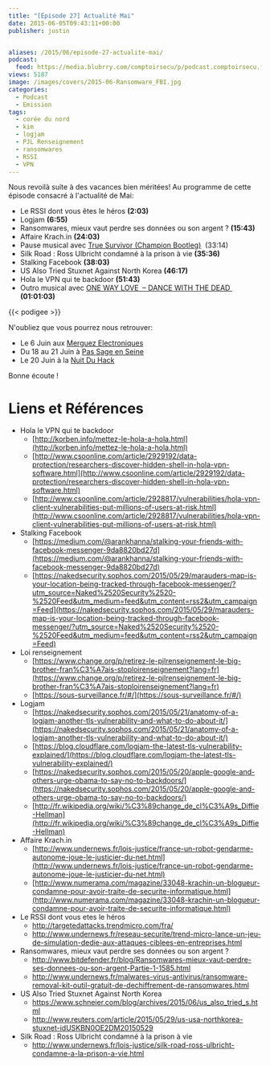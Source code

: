 ```yaml
---
title: "[Épisode 27] Actualité Mai"
date: 2015-06-05T09:43:11+00:00
publisher: justin


aliases: /2015/06/episode-27-actualite-mai/
podcast:
  feed: https://media.blubrry.com/comptoirsecu/p/podcast.comptoirsecu.fr/CSEC.EP27.2015-06-05.ACTU_MAI.mp3
views: 5187
image: /images/covers/2015-06-Ransomware_FBI.jpg
categories:
  - Podcast
  - Emission
tags:
  - corée du nord
  - kim
  - logjam
  - PJL Renseignement
  - ransomwares
  - RSSI
  - VPN
---
```



Nous revoilà suite à des vacances bien méritées! Au programme de cette épisode consacré à l'actualité de Mai:

  * Le RSSI dont vous êtes le héros **(2:03)**
  * Logjam **(6:55)**
  * Ransomwares, mieux vaut perdre ses données ou son argent ? **(15:43)**
  * Affaire Krach.in **(24:03)**
  * Pause musical avec [True Survivor (Champion Bootleg)](https://soundcloud.com/championdnb/true-survivor-champion)  (33:14)
  * Silk Road : Ross Ulbricht condamné à la prison à vie **(35:36)**
  * Stalking Facebook **(38:03)**
  * US Also Tried Stuxnet Against North Korea **(46:17)**
  * Hola le VPN qui te backdoor **(51:43)**
  * Outro musical avec [ONE WAY LOVE  – DANCE WITH THE DEAD ](https://soundcloud.com/dancewiththedead/one-way-love-dance-with-the-dead-remix) **(01:01:03)**


  {{< podigee >}}


N'oubliez que vous pourrez nous retrouver:

  * Le 6 Juin aux [Merguez Electroniques](https://www.facebook.com/events/483261231830107/)
  * Du 18 au 21 Juin à [Pas Sage en Seine](https://www.passageenseine.org/fr/accueil)
  * Le 20 Juin à la [Nuit Du Hack](https://www.nuitduhack.com/fr/)

Bonne écoute !

# Liens et Références

- Hola le VPN qui te backdoor
  - [http://korben.info/mettez-le-hola-a-hola.html](http://korben.info/mettez-le-hola-a-hola.html)
  - [http://www.csoonline.com/article/2929192/data-protection/researchers-discover-hidden-shell-in-hola-vpn-software.html](http://www.csoonline.com/article/2929192/data-protection/researchers-discover-hidden-shell-in-hola-vpn-software.html)
  - [http://www.csoonline.com/article/2928817/vulnerabilities/hola-vpn-client-vulnerabilities-put-millions-of-users-at-risk.html](http://www.csoonline.com/article/2928817/vulnerabilities/hola-vpn-client-vulnerabilities-put-millions-of-users-at-risk.html)
- Stalking Facebook
  - [https://medium.com/@arankhanna/stalking-your-friends-with-facebook-messenger-9da8820bd27d](https://medium.com/@arankhanna/stalking-your-friends-with-facebook-messenger-9da8820bd27d)
  - [https://nakedsecurity.sophos.com/2015/05/29/marauders-map-is-your-location-being-tracked-through-facebook-messenger/?utm_source=Naked%2520Security%2520-%2520Feed&utm_medium=feed&utm_content=rss2&utm_campaign=Feed](https://nakedsecurity.sophos.com/2015/05/29/marauders-map-is-your-location-being-tracked-through-facebook-messenger/?utm_source=Naked%2520Security%2520-%2520Feed&utm_medium=feed&utm_content=rss2&utm_campaign=Feed)
- Loi renseignement
  - [https://www.change.org/p/retirez-le-pjlrenseignement-le-big-brother-fran%C3%A7ais-stoploirenseignement?lang=fr](https://www.change.org/p/retirez-le-pjlrenseignement-le-big-brother-fran%C3%A7ais-stoploirenseignement?lang=fr)
  - [https://sous-surveillance.fr/#/](https://sous-surveillance.fr/#/)
- Logjam
  - [https://nakedsecurity.sophos.com/2015/05/21/anatomy-of-a-logjam-another-tls-vulnerability-and-what-to-do-about-it/](https://nakedsecurity.sophos.com/2015/05/21/anatomy-of-a-logjam-another-tls-vulnerability-and-what-to-do-about-it/)
  - [https://blog.cloudflare.com/logjam-the-latest-tls-vulnerability-explained/](https://blog.cloudflare.com/logjam-the-latest-tls-vulnerability-explained/)
  - [https://nakedsecurity.sophos.com/2015/05/20/apple-google-and-others-urge-obama-to-say-no-to-backdoors/](https://nakedsecurity.sophos.com/2015/05/20/apple-google-and-others-urge-obama-to-say-no-to-backdoors/)
  - [http://fr.wikipedia.org/wiki/%C3%89change_de_cl%C3%A9s_Diffie-Hellman](http://fr.wikipedia.org/wiki/%C3%89change_de_cl%C3%A9s_Diffie-Hellman)
- Affaire Krach.in
  - [http://www.undernews.fr/lois-justice/france-un-robot-gendarme-autonome-joue-le-justicier-du-net.html](http://www.undernews.fr/lois-justice/france-un-robot-gendarme-autonome-joue-le-justicier-du-net.html)
  - [http://www.numerama.com/magazine/33048-krachin-un-blogueur-condamne-pour-avoir-traite-de-securite-informatique.html](http://www.numerama.com/magazine/33048-krachin-un-blogueur-condamne-pour-avoir-traite-de-securite-informatique.html)
- Le RSSI dont vous etes le héros
  - <http://targetedattacks.trendmicro.com/fra/>
  - <http://www.undernews.fr/reseau-securite/trend-micro-lance-un-jeu-de-simulation-dedie-aux-attaques-ciblees-en-entreprises.html>
- Ransomwares, mieux vaut perdre ses données ou son argent ?
  - <http://www.bitdefender.fr/blog/Ransomwares-mieux-vaut-perdre-ses-donnees-ou-son-argent-Partie-1-1585.html>
  - <http://www.undernews.fr/malwares-virus-antivirus/ransomware-removal-kit-outil-gratuit-de-dechiffrement-de-ransomwares.html>
- US Also Tried Stuxnet Against North Korea
  - <https://www.schneier.com/blog/archives/2015/06/us_also_tried_s.html>
  - <http://www.reuters.com/article/2015/05/29/us-usa-northkorea-stuxnet-idUSKBN0OE2DM20150529>
- Silk Road : Ross Ulbricht condamné à la prison à vie
  - <http://www.undernews.fr/lois-justice/silk-road-ross-ulbricht-condamne-a-la-prison-a-vie.html>
